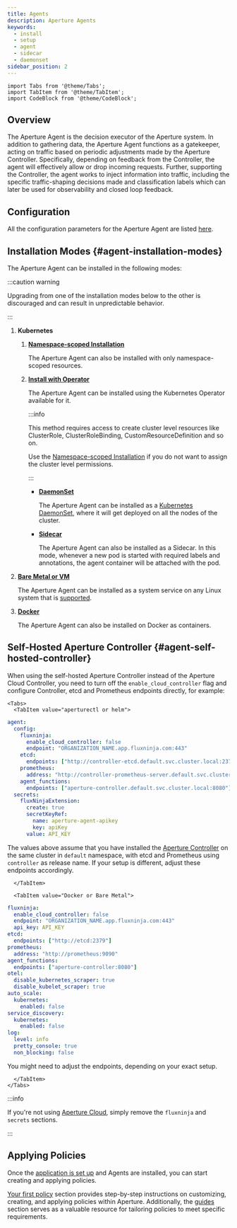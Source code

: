 ```yaml
---
title: Agents
description: Aperture Agents
keywords:
  - install
  - setup
  - agent
  - sidecar
  - daemonset
sidebar_position: 2
---
```


```mdx-code-block
import Tabs from '@theme/Tabs';
import TabItem from '@theme/TabItem';
import CodeBlock from '@theme/CodeBlock';
```

## Overview

The Aperture Agent is the decision executor of the Aperture system. In addition
to gathering data, the Aperture Agent functions as a gatekeeper, acting on
traffic based on periodic adjustments made by the Aperture Controller.
Specifically, depending on feedback from the Controller, the agent will
effectively allow or drop incoming requests. Further, supporting the Controller,
the agent works to inject information into traffic, including the specific
traffic-shaping decisions made and classification labels which can later be used
for observability and closed loop feedback.

## Configuration

All the configuration parameters for the Aperture Agent are listed
[here](/reference/configuration/agent.md).

## Installation Modes {#agent-installation-modes}

The Aperture Agent can be installed in the following modes:

:::caution warning

Upgrading from one of the installation modes below to the other is discouraged
and can result in unpredictable behavior.

:::

1. **Kubernetes**

   1. [**Namespace-scoped Installation**][namespace-scoped-installation]

      The Aperture Agent can also be installed with only namespace-scoped
      resources.

   2. [**Install with Operator**](kubernetes/operator/operator.md)

      The Aperture Agent can be installed using the Kubernetes Operator
      available for it.

      :::info

      This method requires access to create cluster level resources like
      ClusterRole, ClusterRoleBinding, CustomResourceDefinition and so on.

      Use the [Namespace-scoped Installation][namespace-scoped-installation] if
      you do not want to assign the cluster level permissions.

      :::

      - [**DaemonSet**](kubernetes/operator/daemonset.md)

        The Aperture Agent can be installed as a
        [Kubernetes DaemonSet](https://kubernetes.io/docs/concepts/workloads/controllers/daemonset/),
        where it will get deployed on all the nodes of the cluster.

      - [**Sidecar**](kubernetes/operator/sidecar.md)

        The Aperture Agent can also be installed as a Sidecar. In this mode,
        whenever a new pod is started with required labels and annotations, the
        agent container will be attached with the pod.

2. [**Bare Metal or VM**](bare-metal.md)

   The Aperture Agent can be installed as a system service on any Linux system
   that is [supported](../supported-platforms.md).

3. [**Docker**](docker.md)

   The Aperture Agent can also be installed on Docker as containers.

## Self-Hosted Aperture Controller {#agent-self-hosted-controller}

When using the self-hosted Aperture Controller instead of the Aperture Cloud
Controller, you need to turn off the `enable_cloud_controller` flag and
configure Controller, etcd and Prometheus endpoints directly, for example:

```mdx-code-block
<Tabs>
  <TabItem value="aperturectl or helm">
```

```yaml
agent:
  config:
    fluxninja:
      enable_cloud_controller: false
      endpoint: "ORGANIZATION_NAME.app.fluxninja.com:443"
    etcd:
      endpoints: ["http://controller-etcd.default.svc.cluster.local:2379"]
    prometheus:
      address: "http://controller-prometheus-server.default.svc.cluster.local:80"
    agent_functions:
      endpoints: ["aperture-controller.default.svc.cluster.local:8080"]
  secrets:
    fluxNinjaExtension:
      create: true
      secretKeyRef:
        name: aperture-agent-apikey
        key: apiKey
      value: API_KEY
```

The values above assume that you have installed the
[Aperture Controller](/self-hosting/controller/controller.md) on the same
cluster in `default` namespace, with etcd and Prometheus using `controller` as
release name. If your setup is different, adjust these endpoints accordingly.

```mdx-code-block
  </TabItem>

  <TabItem value="Docker or Bare Metal">
```

```yaml
fluxninja:
  enable_cloud_controller: false
  endpoint: "ORGANIZATION_NAME.app.fluxninja.com:443"
  api_key: API_KEY
etcd:
  endpoints: ["http://etcd:2379"]
prometheus:
  address: "http://prometheus:9090"
agent_functions:
  endpoints: ["aperture-controller:8080"]
otel:
  disable_kubernetes_scraper: true
  disable_kubelet_scraper: true
auto_scale:
  kubernetes:
    enabled: false
service_discovery:
  kubernetes:
    enabled: false
log:
  level: info
  pretty_console: true
  non_blocking: false
```

You might need to adjust the endpoints, depending on your exact setup.

```mdx-code-block
  </TabItem>
</Tabs>
```

:::info

If you're not using [Aperture Cloud](/reference/fluxninja.md), simply remove the
`fluxninja` and `secrets` sections.

:::

## Applying Policies

Once the
[application is set up](/get-started/set-up-application/set-up-application.md)
and Agents are installed, you can start creating and applying policies.

[Your first policy](/get-started/policies/policies.md) section provides
step-by-step instructions on customizing, creating, and applying policies within
Aperture. Additionally, the [guides](/guides/guides.md) section serves as a
valuable resource for tailoring policies to meet specific requirements.

[namespace-scoped-installation]: kubernetes/namespace-scoped/namespace-scoped.md
